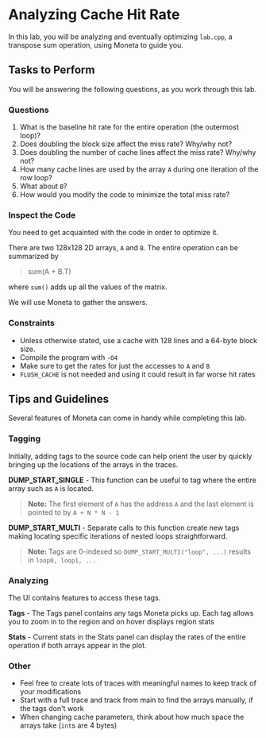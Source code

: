 # Analyzing Cache Hit Rate

In this lab, you will be analyzing and eventually optimizing `lab.cpp`, a transpose sum operation, using Moneta to guide you.

## Tasks to Perform

You will be answering the following questions, as you work through this lab.

### Questions

1. What is the baseline hit rate for the entire operation (the outermost loop)?
2. Does doubling the block size affect the miss rate? Why/why not?
3. Does doubling the number of cache lines affect the miss rate? Why/why not?
4. How many cache lines are used by the array `A` during one iteration of the row loop?
5. What about `B`?
6. How would you modify the code to minimize the total miss rate?

### Inspect the Code

You need to get acquainted with the code in order to optimize it.

There are two 128x128 2D arrays, `A` and `B`. The entire operation can be summarized by 
> sum(A + B.T)

where `sum()` adds up all the values of the matrix.

We will use Moneta to gather the answers.

### Constraints
- Unless otherwise stated, use a cache with 128 lines and a 64-byte block size.
- Compile the program with `-O4`
- Make sure to get the rates for just the accesses to `A` and `B`
- `FLUSH_CACHE` is not needed and using it could result in far worse hit rates

## Tips and Guidelines
Several features of Moneta can come in handy while completing this lab.  

### Tagging
Initially, adding tags to the source code can help orient the user by quickly bringing up the locations of the arrays in the traces.

**DUMP_START_SINGLE** - This function can be useful to tag where the entire array such as `A` is located.  
> **Note:** The first element of `A` has the address `A` and the last element is pointed to by `A + N * N - 1`

**DUMP_START_MULTI** - Separate calls to this function create new tags making locating specific iterations of nested loops straightforward.
> **Note:** Tags are 0-indexed so `DUMP_START_MULTI("loop", ...)` results in `loop0, loop1, ...`

### Analyzing
The UI contains features to access these tags.

**Tags** - The Tags panel contains any tags Moneta picks up. Each tag allows you to zoom in to the region and on hover displays region stats

**Stats** - Current stats in the Stats panel can display the rates of the entire operation if both arrays appear in the plot.

### Other
- Feel free to create lots of traces with meaningful names to keep track of your modifications
- Start with a full trace and track from main to find the arrays manually, if the tags don't work
- When changing cache parameters, think about how much space the arrays take (`int`s are 4 bytes)

